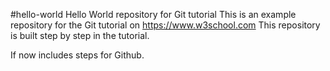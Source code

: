 #hello-world
Hello World repository for Git tutorial
This is an example repository for the Git tutorial on https://www.w3school.com
This repository is built step by step in the tutorial.

If now includes steps for Github.